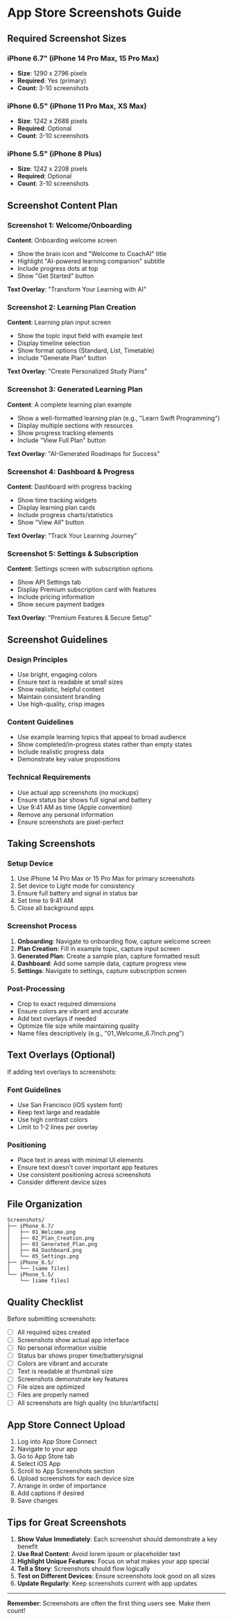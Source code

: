 # App Store Screenshots Guide

## Required Screenshot Sizes

### iPhone 6.7" (iPhone 14 Pro Max, 15 Pro Max)
- **Size**: 1290 x 2796 pixels
- **Required**: Yes (primary)
- **Count**: 3-10 screenshots

### iPhone 6.5" (iPhone 11 Pro Max, XS Max)
- **Size**: 1242 x 2688 pixels
- **Required**: Optional
- **Count**: 3-10 screenshots

### iPhone 5.5" (iPhone 8 Plus)
- **Size**: 1242 x 2208 pixels
- **Required**: Optional
- **Count**: 3-10 screenshots

## Screenshot Content Plan

### Screenshot 1: Welcome/Onboarding
**Content**: Onboarding welcome screen
- Show the brain icon and "Welcome to CoachAI" title
- Highlight "AI-powered learning companion" subtitle
- Include progress dots at top
- Show "Get Started" button

**Text Overlay**: "Transform Your Learning with AI"

### Screenshot 2: Learning Plan Creation
**Content**: Learning plan input screen
- Show the topic input field with example text
- Display timeline selection
- Show format options (Standard, List, Timetable)
- Include "Generate Plan" button

**Text Overlay**: "Create Personalized Study Plans"

### Screenshot 3: Generated Learning Plan
**Content**: A complete learning plan example
- Show a well-formatted learning plan (e.g., "Learn Swift Programming")
- Display multiple sections with resources
- Show progress tracking elements
- Include "View Full Plan" button

**Text Overlay**: "AI-Generated Roadmaps for Success"

### Screenshot 4: Dashboard & Progress
**Content**: Dashboard with progress tracking
- Show time tracking widgets
- Display learning plan cards
- Include progress charts/statistics
- Show "View All" button

**Text Overlay**: "Track Your Learning Journey"

### Screenshot 5: Settings & Subscription
**Content**: Settings screen with subscription options
- Show API Settings tab
- Display Premium subscription card with features
- Include pricing information
- Show secure payment badges

**Text Overlay**: "Premium Features & Secure Setup"

## Screenshot Guidelines

### Design Principles
- Use bright, engaging colors
- Ensure text is readable at small sizes
- Show realistic, helpful content
- Maintain consistent branding
- Use high-quality, crisp images

### Content Guidelines
- Use example learning topics that appeal to broad audience
- Show completed/in-progress states rather than empty states
- Include realistic progress data
- Demonstrate key value propositions

### Technical Requirements
- Use actual app screenshots (no mockups)
- Ensure status bar shows full signal and battery
- Use 9:41 AM as time (Apple convention)
- Remove any personal information
- Ensure screenshots are pixel-perfect

## Taking Screenshots

### Setup Device
1. Use iPhone 14 Pro Max or 15 Pro Max for primary screenshots
2. Set device to Light mode for consistency
3. Ensure full battery and signal in status bar
4. Set time to 9:41 AM
5. Close all background apps

### Screenshot Process
1. **Onboarding**: Navigate to onboarding flow, capture welcome screen
2. **Plan Creation**: Fill in example topic, capture input screen
3. **Generated Plan**: Create a sample plan, capture formatted result
4. **Dashboard**: Add some sample data, capture progress view
5. **Settings**: Navigate to settings, capture subscription screen

### Post-Processing
- Crop to exact required dimensions
- Ensure colors are vibrant and accurate
- Add text overlays if needed
- Optimize file size while maintaining quality
- Name files descriptively (e.g., "01_Welcome_6.7inch.png")

## Text Overlays (Optional)

If adding text overlays to screenshots:

### Font Guidelines
- Use San Francisco (iOS system font)
- Keep text large and readable
- Use high contrast colors
- Limit to 1-2 lines per overlay

### Positioning
- Place text in areas with minimal UI elements
- Ensure text doesn't cover important app features
- Use consistent positioning across screenshots
- Consider different device sizes

## File Organization

```
Screenshots/
├── iPhone_6.7/
│   ├── 01_Welcome.png
│   ├── 02_Plan_Creation.png
│   ├── 03_Generated_Plan.png
│   ├── 04_Dashboard.png
│   └── 05_Settings.png
├── iPhone_6.5/
│   └── [same files]
└── iPhone_5.5/
    └── [same files]
```

## Quality Checklist

Before submitting screenshots:

- [ ] All required sizes created
- [ ] Screenshots show actual app interface
- [ ] No personal information visible
- [ ] Status bar shows proper time/battery/signal
- [ ] Colors are vibrant and accurate
- [ ] Text is readable at thumbnail size
- [ ] Screenshots demonstrate key features
- [ ] File sizes are optimized
- [ ] Files are properly named
- [ ] All screenshots are high quality (no blur/artifacts)

## App Store Connect Upload

1. Log into App Store Connect
2. Navigate to your app
3. Go to App Store tab
4. Select iOS App
5. Scroll to App Screenshots section
6. Upload screenshots for each device size
7. Arrange in order of importance
8. Add captions if desired
9. Save changes

## Tips for Great Screenshots

1. **Show Value Immediately**: Each screenshot should demonstrate a key benefit
2. **Use Real Content**: Avoid lorem ipsum or placeholder text
3. **Highlight Unique Features**: Focus on what makes your app special
4. **Tell a Story**: Screenshots should flow logically
5. **Test on Different Devices**: Ensure screenshots look good on all sizes
6. **Update Regularly**: Keep screenshots current with app updates

---

**Remember**: Screenshots are often the first thing users see. Make them count! 